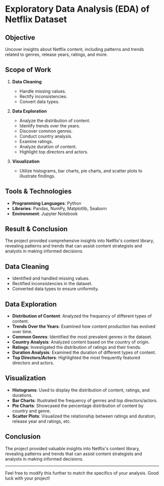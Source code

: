 # Exploratory Data Analysis (EDA) of Netflix Dataset

## Objective
Uncover insights about Netflix content, including patterns and trends related to genres, release years, ratings, and more.

## Scope of Work
1. **Data Cleaning**
   - Handle missing values.
   - Rectify inconsistencies.
   - Convert data types.

2. **Data Exploration**
   - Analyze the distribution of content.
   - Identify trends over the years.
   - Discover common genres.
   - Conduct country analysis.
   - Examine ratings.
   - Analyze duration of content.
   - Highlight top directors and actors.

3. **Visualization**
   - Utilize histograms, bar charts, pie charts, and scatter plots to illustrate findings.

## Tools & Technologies
- **Programming Languages**: Python
- **Libraries**: Pandas, NumPy, Matplotlib, Seaborn
- **Environment**: Jupyter Notebook
  
## Result & Conclusion
The project provided comprehensive insights into Netflix's content library, revealing patterns and trends that can assist content strategists and analysts in making informed decisions.

## Data Cleaning
- Identified and handled missing values.
- Rectified inconsistencies in the dataset.
- Converted data types to ensure uniformity.

## Data Exploration
- **Distribution of Content**: Analyzed the frequency of different types of content.
- **Trends Over the Years**: Examined how content production has evolved over time.
- **Common Genres**: Identified the most prevalent genres in the dataset.
- **Country Analysis**: Analyzed content based on the country of origin.
- **Ratings**: Investigated the distribution of ratings and their trends.
- **Duration Analysis**: Examined the duration of different types of content.
- **Top Directors/Actors**: Highlighted the most frequently featured directors and actors.

## Visualization
- **Histograms**: Used to display the distribution of content, ratings, and durations.
- **Bar Charts**: Illustrated the frequency of genres and top directors/actors.
- **Pie Charts**: Showcased the percentage distribution of content by country and genre.
- **Scatter Plots**: Visualized the relationship between ratings and duration, release year and ratings, etc.

## Conclusion
The project provided valuable insights into Netflix's content library, revealing patterns and trends that can assist content strategists and analysts in making informed decisions.

---

Feel free to modify this further to match the specifics of your analysis. Good luck with your project!
